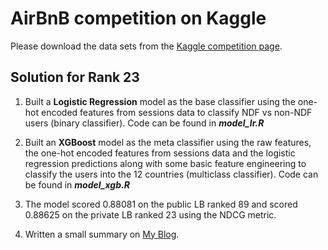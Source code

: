 # AirBnB competition on Kaggle
Please download the data sets from the [Kaggle competition page](https://www.kaggle.com/c/airbnb-recruiting-new-user-bookings).

## Solution for Rank 23
1. Built a **Logistic Regression** model as the base classifier using the one-hot encoded features from sessions data to classify NDF vs non-NDF users (binary classifier). Code can be found in **_model_lr.R_**

2. Built an **XGBoost** model as the meta classifier using the raw features, the one-hot encoded features from sessions data and the logistic regression predictions along with some basic feature engineering to classify the users into the 12 countries (multiclass classifier). Code can be found in **_model_xgb.R_**

3. The model scored 0.88081 on the public LB ranked 89 and scored 0.88625 on the private LB ranked 23 using the NDCG metric.

4. Written a small summary on [My Blog](http://rohanrao91.blogspot.in/2016/02/airbnb-new-user-bookings.html).
